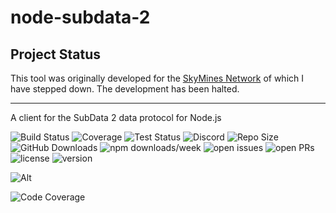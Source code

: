# node-subdata-2

## Project Status

This tool was originally developed for the [SkyMines Network](https://skymines.network/) of which I have stepped down. The development has been halted.

---

A client for the SubData 2 data protocol for Node.js

![Build Status](https://img.shields.io/github/actions/workflow/status/thetayloredman/node-subdata-2/build.yml?style=flat-square) ![Coverage](https://img.shields.io/codecov/c/github/thetayloredman/node-subdata-2?style=flat-square) ![Test Status](https://img.shields.io/github/actions/workflow/status/thetayloredman/node-subdata-2/test.yml?label=tests&style=flat-square) ![Discord](https://img.shields.io/discord/771056568988860433?label=discord&style=flat-square) ![Repo Size](https://img.shields.io/github/repo-size/thetayloredman/node-subdata-2?style=flat-square) ![GitHub Downloads](https://img.shields.io/github/downloads/thetayloredman/node-subdata-2/latest/total?style=flat-square&label=github+downloads+@latest) ![npm downloads/week](https://img.shields.io/npm/dw/subdata-2?style=flat-square&label=npm+downloads+per+week) ![open issues](https://img.shields.io/github/issues-raw/thetayloredman/node-subdata-2?style=flat-square) ![open PRs](https://img.shields.io/github/issues-pr-raw/thetayloredman/node-subdata-2?style=flat-square) ![license](https://img.shields.io/github/license/thetayloredman/node-subdata-2?style=flat-square) ![version](https://img.shields.io/github/package-json/v/thetayloredman/node-subdata-2?style=flat-square)

![Alt](https://repobeats.axiom.co/api/embed/d3888f0fbfe57607655d9023cc797dae211cb447.svg "Repobeats analytics image")

![Code Coverage](https://codecov.io/gh/thetayloredman/node-subdata-2/branch/main/graphs/icicle.svg?token=KJDXFBU9CO)
